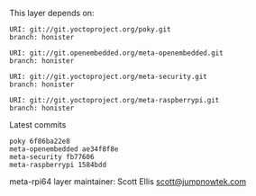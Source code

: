 This layer depends on:

    URI: git://git.yoctoproject.org/poky.git
    branch: honister

    URI: git://git.openembedded.org/meta-openembedded.git
    branch: honister

    URI: git://git.yoctoproject.org/meta-security.git
    branch: honister

    URI: git://git.yoctoproject.org/meta-raspberrypi.git
    branch: honister

Latest commits

    poky 6f86ba22e8
    meta-openembedded ae34f8f8e
    meta-security fb77606
    meta-raspberrypi 1584bdd

meta-rpi64 layer maintainer: Scott Ellis <scott@jumpnowtek.com>
